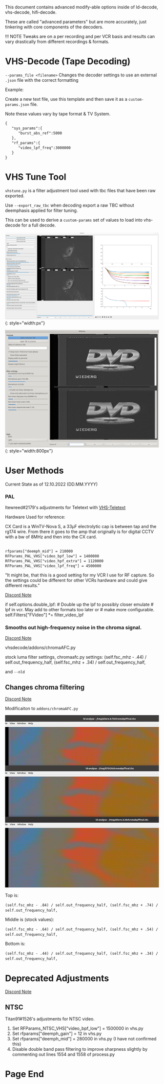 This document contains advanced modify-able options inside of ld-decode, vhs-decode, hifi-decode.

These are called "advanced parameters" but are more accurately, just tinkering with core components of the decoders.

!!! NOTE
   Tweaks are on a per recording and per VCR basis and results can vary drastically from different recordings & formats.


# VHS-Decode (Tape Decoding)


`--params_file <filename>` Changes the decoder settings to use an external `.json` file with the correct formatting

Example:

Create a new text file, use this template and then save it as a `custom-params.json` file.

Note these values vary by tape format & TV System.

````````
{
   "sys_params":{
      "burst_abs_ref":5000
   },
   "rf_params":{
      "video_lpf_freq":3000000
   }
}
````````

# VHS Tune Tool


`vhstune.py` is a filter adjustment tool used with tbc files that have been raw exported.

Use `--export_raw_tbc` when decoding export a raw TBC without deemphasis applied for filter tuning.

This can be used to derive a `custom-params` set of values to load into vhs-decode for a full decode.

![](assets/images/vhs-decode-gui/vhstune-Filter-Tune_2024-04-10_12-41-48.png){: style="width:px"}

![](assets/images/vhs-decode-gui/vhstune-SVHS.png){: style="width:800px"}


# User Methods


Current State as of 12.10.2022 (DD.MM.YYYY)


### PAL


Itewreed#2179's adjustments for Teletext with [VHS-Teletext](https://github.com/ali1234/vhs-teletext)

Hardware Used for reference:

CX Card is a WinTV-Nova S, a 33µF electrolytic cap is between tap and the rg174 wire. From there it goes to the amp that originally is for digital CCTV with a bw of 8MHz and then into the CX card.

`````

rfparams["deemph_mid"] = 210000
RFParams_PAL_VHS["video_bpf_low"] = 1400000
RFParams_PAL_VHS["video_hpf_extra"] = 1120000
RFParams_PAL_VHS["video_lpf_freq"] = 4500000

`````

"It might be, that this is a good setting for my VCR I use for RF capture. So the settings could be different for other VCRs hardware and could give different results."

[Discord Note](https://discordapp.com/channels/665557267189334046/665834485975351307/1062172561582063717)

if self.options.double_lpf:
            # Double up the lpf to possibly closer emulate
            # lpf in vcr. May add to other formats too later or
            # make more configurable.
            self.Filters["FVideo"] *= filter_video_lpf


### Smooths out high-frequency noise in the chroma signal.


[Discord Note](https://discordapp.com/channels/665557267189334046/665834485975351307/1070395739848577124)

vhsdecode/addons/chromaAFC.py

stock luma filter settings, chromaafc.py settings:
(self.fsc_mhz - .44) / self.out_frequency_half,
(self.fsc_mhz + .34) / self.out_frequency_half,

and `--nld`


## Changes chroma filtering


[Discord Note](https://discord.com/channels/665557267189334046/665834485975351307/1070047012810137685)

Modificaiton to `addons/chromaAFC.py`

![](assets/images/Advanced-Adjustment/chromaAFC-Tweak.png)

Top is:

`(self.fsc_mhz - .84) / self.out_frequency_half,
(self.fsc_mhz + .74) / self.out_frequency_half,`

Middle is (stock values):

`(self.fsc_mhz - .64) / self.out_frequency_half,
(self.fsc_mhz + .54) / self.out_frequency_half,`

Bottom is:

`(self.fsc_mhz - .44) / self.out_frequency_half,
(self.fsc_mhz + .34) / self.out_frequency_half,`


# Deprecated Adjustments

[Discord Note](https://discord.com/channels/665557267189334046/665834485975351307/1030118081038655560)


## NTSC

Titan91#1526's adjustments for NTSC video.

1. Set RFParams_NTSC_VHS["video_bpf_low"] = 1500000 in vhs.py
2. Set rfparams["deemph_gain"] = 12 in vhs.py
3. Set rfparams["deemph_mid"] = 280000 in vhs.py (I have not confirmed this)
4. Disable double band pass filtering to improve sharpness slightly by commenting out lines 1554 and 1558 of process.py


# Page End 